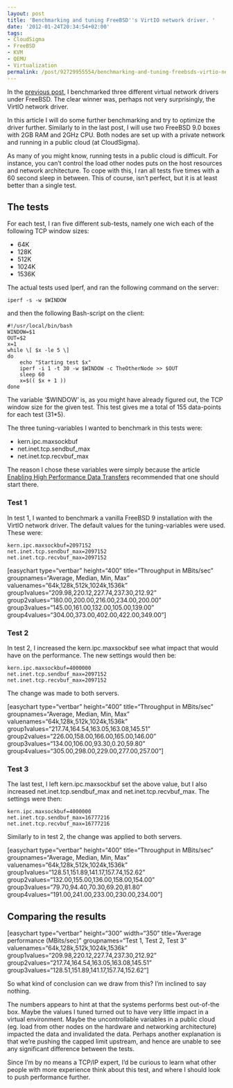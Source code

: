 ```yaml
---
layout: post
title: 'Benchmarking and tuning FreeBSD''s VirtIO network driver. '
date: '2012-01-24T20:34:54+02:00'
tags:
- CloudSigma
- FreeBSD
- KVM
- QEMU
- Virtualization
permalink: /post/92729955554/benchmarking-and-tuning-freebsds-virtio-network-driver
---
```

In the [previous post](http://viktorpetersson.com/2012/01/23/benchmarking-virtual-network-drivers-under-freebsd-9/), I benchmarked three different virtual network drivers under FreeBSD. The clear winner was, perhaps not very surprisingly, the VirtIO network driver.

In this article I will do some further benchmarking and try to optimize the driver further. Similarly to in the last post, I will use two FreeBSD 9.0 boxes with 2GB RAM and 2GHz CPU. Both nodes are set up with a private network and running in a public cloud (at CloudSigma).

As many of you might know, running tests in a public cloud is difficult. For instance, you can’t control the load other nodes puts on the host resources and network architecture. To cope with this, I ran all tests five times with a 60 second sleep in between. This of course, isn’t perfect, but it is at least better than a single test.  

The tests
---------

For each test, I ran five different sub-tests, namely one wich each of the following TCP window sizes:

* 64K
* 128K
* 512K
* 1024K
* 1536K

The actual tests used Iperf, and ran the following command on the server:

	iperf -s -w $WINDOW

and then the following Bash-script on the client:

	#!/usr/local/bin/bash
	WINDOW=$1
	OUT=$2
	x=1
	while \[ $x -le 5 \]
	do
		echo "Starting test $x"
		iperf -i 1 -t 30 -w $WINDOW -c TheOtherNode >> $OUT
		sleep 60
		x=$(( $x + 1 ))
	done

The variable ‘$WINDOW’ is, as you might have already figured out, the TCP window size for the given test. This test gives me a total of 155 data-points for each test (31*5).

The three tuning-variables I wanted to benchmark in this tests were:

* kern.ipc.maxsockbuf
* net.inet.tcp.sendbuf_max
* net.inet.tcp.recvbuf_max

The reason I chose these variables were simply because the article [Enabling High Performance Data Transfers](http://www.psc.edu/networking/projects/tcptune/#FreeBSD) recommended that one should start there.

### Test 1

In test 1, I wanted to benchmark a vanilla FreeBSD 9 installation with the VirtIO network driver. The default values for the tuning-variables were used. These were:

	kern.ipc.maxsockbuf=2097152
	net.inet.tcp.sendbuf_max=2097152
	net.inet.tcp.recvbuf_max=2097152

\[easychart type=“vertbar” height=“400” title=“Throughput in MBits/sec” groupnames=“Average, Median, Min, Max” valuenames=“64k,128k,512k,1024k,1536k” group1values=“209.98,220.12,227.74,237.30,212.92” group2values=“180.00,200.00,216.00,234.00,200.00” group3values=“145.00,161.00,132.00,105.00,139.00” group4values=“304.00,373.00,402.00,422.00,349.00”\]

### Test 2

In test 2, I increased the kern.ipc.maxsockbuf see what impact that would have on the performance. The new settings would then be:

	kern.ipc.maxsockbuf=4000000
	net.inet.tcp.sendbuf_max=2097152
	net.inet.tcp.recvbuf_max=2097152

The change was made to both servers.

\[easychart type=“vertbar” height=“400” title=“Throughput in MBits/sec” groupnames=“Average, Median, Min, Max” valuenames=“64k,128k,512k,1024k,1536k” group1values=“217.74,164.54,163.05,163.08,145.51” group2values=“226.00,158.00,166.00,165.00,146.00” group3values=“134.00,106.00,93.30,0.20,59.80” group4values=“305.00,298.00,229.00,277.00,257.00”\]

### Test 3

The last test, I left kern.ipc.maxsockbuf set the above value, but I also increased net.inet.tcp.sendbuf\_max and net.inet.tcp.recvbuf\_max. The settings were then:

	kern.ipc.maxsockbuf=4000000
	net.inet.tcp.sendbuf_max=16777216
	net.inet.tcp.recvbuf_max=16777216

Similarly to in test 2, the change was applied to both servers.

\[easychart type=“vertbar” height=“400” title=“Throughput in MBits/sec” groupnames=“Average, Median, Min, Max” valuenames=“64k,128k,512k,1024k,1536k” group1values=“128.51,151.89,141.17,157.74,152.62” group2values=“132.00,155.00,136.00,158.00,154.00” group3values=“79.70,94.40,70.30,69.20,81.80” group4values=“191.00,241.00,233.00,230.00,234.00”\]

Comparing the results
---------------------

\[easychart type=“vertbar” height=“300” width=“350” title=“Average performance (MBits/sec)” groupnames=“Test 1, Test 2, Test 3” valuenames=“64k,128k,512k,1024k,1536k” group1values=“209.98,220.12,227.74,237.30,212.92” group2values=“217.74,164.54,163.05,163.08,145.51” group3values=“128.51,151.89,141.17,157.74,152.62”\]

So what kind of conclusion can we draw from this? I’m inclined to say nothing.

The numbers appears to hint at that the systems performs best out-of-the box. Maybe the values I tuned turned out to have very little impact in a virtual environment. Maybe the uncontrollable variables in a public cloud (eg. load from other nodes on the hardware and networking architecture) impacted the data and invalidated the data. Perhaps another explanation is that we’re pushing the capped limit upstream, and hence are unable to see any significant difference between the tests.

Since I’m by no means a TCP/IP expert, I’d be curious to learn what other people with more experience think about this test, and where I should look to push performance further.
